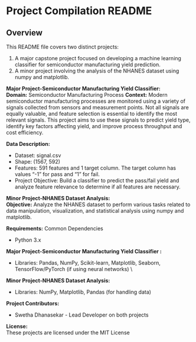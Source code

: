 # Project Compilation README

## Overview
This README file covers two distinct projects:
 1. A major capstone project focused on developing a machine learning classifier for semiconductor manufacturing yield prediction.
 2. A minor project involving the analysis of the NHANES dataset using numpy and matplotlib.

**Major Project-Semiconductor Manufacturing Yield Classifier:** \
**Domain:** Semiconductor Manufacturing Process
**Context:** Modern semiconductor manufacturing processes are monitored using a variety of signals collected from sensors and measurement points. Not all signals are equally valuable, and feature selection is essential to identify the most relevant signals. This project aims to use these signals to predict yield type, identify key factors affecting yield, and improve process throughput and cost efficiency.

**Data Description:**
  * Dataset: signal.csv
  * Shape: (1567, 592)
  * Features: 591 features and 1 target column. The target column has values “-1” for pass and “1” for fail.
  * Project Objective: Build a classifier to predict the pass/fail yield and analyze feature relevance to determine if all features are necessary. 

**Minor Project-NHANES Dataset Analysis:** \
**Objective:** Analyze the NHANES dataset to perform various tasks related to data manipulation, visualization, and statistical analysis using numpy and matplotlib.

**Requirements:**
Common Dependencies
  * Python 3.x

**Major Project-Semiconductor Manufacturing Yield Classifier :**
  * Libraries: Pandas, NumPy, Scikit-learn, Matplotlib, Seaborn, TensorFlow/PyTorch (if using neural networks) \
    
**Minor Project-NHANES Dataset Analysis:**
  * Libraries: NumPy, Matplotlib, Pandas (for handling data)

**Project Contributors:**
  * Swetha Dhanasekar - Lead Developer on both projects

**License:** \
These projects are licensed under the MIT License  
